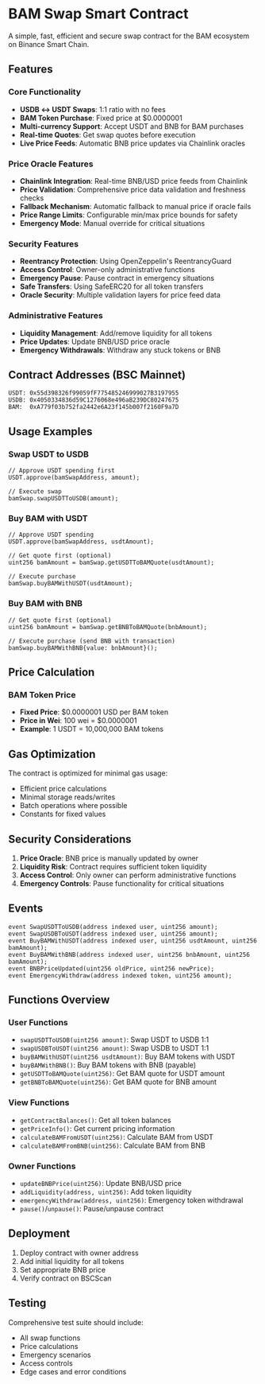 # BAM Swap Smart Contract

A simple, fast, efficient and secure swap contract for the BAM ecosystem on Binance Smart Chain.

## Features

### Core Functionality
- **USDB ↔ USDT Swaps**: 1:1 ratio with no fees
- **BAM Token Purchase**: Fixed price at $0.0000001
- **Multi-currency Support**: Accept USDT and BNB for BAM purchases
- **Real-time Quotes**: Get swap quotes before execution
- **Live Price Feeds**: Automatic BNB price updates via Chainlink oracles

### Price Oracle Features
- **Chainlink Integration**: Real-time BNB/USD price feeds from Chainlink
- **Price Validation**: Comprehensive price data validation and freshness checks
- **Fallback Mechanism**: Automatic fallback to manual price if oracle fails
- **Price Range Limits**: Configurable min/max price bounds for safety
- **Emergency Mode**: Manual override for critical situations

### Security Features
- **Reentrancy Protection**: Using OpenZeppelin's ReentrancyGuard
- **Access Control**: Owner-only administrative functions
- **Emergency Pause**: Pause contract in emergency situations
- **Safe Transfers**: Using SafeERC20 for all token transfers
- **Oracle Security**: Multiple validation layers for price feed data

### Administrative Features
- **Liquidity Management**: Add/remove liquidity for all tokens
- **Price Updates**: Update BNB/USD price oracle
- **Emergency Withdrawals**: Withdraw any stuck tokens or BNB

## Contract Addresses (BSC Mainnet)

```solidity
USDT: 0x55d398326f99059fF775485246999027B3197955
USDB: 0x4050334836d59C1276068e496aB239DC80247675
BAM:  0xA779f03b752fa2442e6A23f145b007f2160F9a7D
```

## Usage Examples

### Swap USDT to USDB
```solidity
// Approve USDT spending first
USDT.approve(bamSwapAddress, amount);

// Execute swap
bamSwap.swapUSDTToUSDB(amount);
```

### Buy BAM with USDT
```solidity
// Approve USDT spending
USDT.approve(bamSwapAddress, usdtAmount);

// Get quote first (optional)
uint256 bamAmount = bamSwap.getUSDTToBAMQuote(usdtAmount);

// Execute purchase
bamSwap.buyBAMWithUSDT(usdtAmount);
```

### Buy BAM with BNB
```solidity
// Get quote first (optional)
uint256 bamAmount = bamSwap.getBNBToBAMQuote(bnbAmount);

// Execute purchase (send BNB with transaction)
bamSwap.buyBAMWithBNB{value: bnbAmount}();
```

## Price Calculation

### BAM Token Price
- **Fixed Price**: $0.0000001 USD per BAM token
- **Price in Wei**: 100 wei = $0.0000001
- **Example**: 1 USDT = 10,000,000 BAM tokens



## Gas Optimization

The contract is optimized for minimal gas usage:
- Efficient price calculations
- Minimal storage reads/writes
- Batch operations where possible
- Constants for fixed values

## Security Considerations

1. **Price Oracle**: BNB price is manually updated by owner
2. **Liquidity Risk**: Contract requires sufficient token liquidity
3. **Access Control**: Only owner can perform administrative functions
4. **Emergency Controls**: Pause functionality for critical situations

## Events

```solidity
event SwapUSDTToUSDB(address indexed user, uint256 amount);
event SwapUSDBToUSDT(address indexed user, uint256 amount);
event BuyBAMWithUSDT(address indexed user, uint256 usdtAmount, uint256 bamAmount);
event BuyBAMWithBNB(address indexed user, uint256 bnbAmount, uint256 bamAmount);
event BNBPriceUpdated(uint256 oldPrice, uint256 newPrice);
event EmergencyWithdraw(address indexed token, uint256 amount);
```

## Functions Overview

### User Functions
- `swapUSDTToUSDB(uint256 amount)`: Swap USDT to USDB 1:1
- `swapUSDBToUSDT(uint256 amount)`: Swap USDB to USDT 1:1
- `buyBAMWithUSDT(uint256 usdtAmount)`: Buy BAM tokens with USDT
- `buyBAMWithBNB()`: Buy BAM tokens with BNB (payable)
- `getUSDTToBAMQuote(uint256)`: Get BAM quote for USDT amount
- `getBNBToBAMQuote(uint256)`: Get BAM quote for BNB amount

### View Functions
- `getContractBalances()`: Get all token balances
- `getPriceInfo()`: Get current pricing information
- `calculateBAMFromUSDT(uint256)`: Calculate BAM from USDT
- `calculateBAMFromBNB(uint256)`: Calculate BAM from BNB

### Owner Functions
- `updateBNBPrice(uint256)`: Update BNB/USD price
- `addLiquidity(address, uint256)`: Add token liquidity
- `emergencyWithdraw(address, uint256)`: Emergency token withdrawal
- `pause()`/`unpause()`: Pause/unpause contract

## Deployment

1. Deploy contract with owner address
2. Add initial liquidity for all tokens
3. Set appropriate BNB price
4. Verify contract on BSCScan

## Testing

Comprehensive test suite should include:
- All swap functions
- Price calculations
- Emergency scenarios
- Access controls
- Edge cases and error conditions